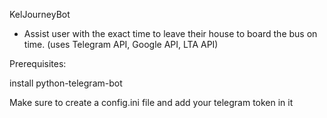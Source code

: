 KelJourneyBot 

- Assist user with the exact time to leave their house to board the bus on time. (uses Telegram API, Google API, LTA API)

Prerequisites:

install python-telegram-bot

Make sure to create a config.ini file and add your telegram token in it

